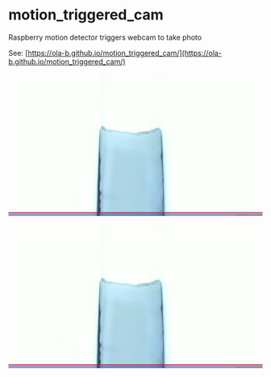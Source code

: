 # motion_triggered_cam
Raspberry motion detector triggers webcam to take photo

See: [https://ola-b.github.io/motion_triggered_cam/](https://ola-b.github.io/motion_triggered_cam/)


![Alt text](./images/img.jpg "a title")


![Alt text](https://github.com/Ola-B/motion_triggered_cam/blob/main/images/img.jpg "a title")